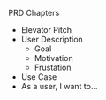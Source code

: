PRD Chapters
- Elevator Pitch
- User Description
  - Goal
  - Motivation
  - Frustation
- Use Case
 - As a user, I want to...
